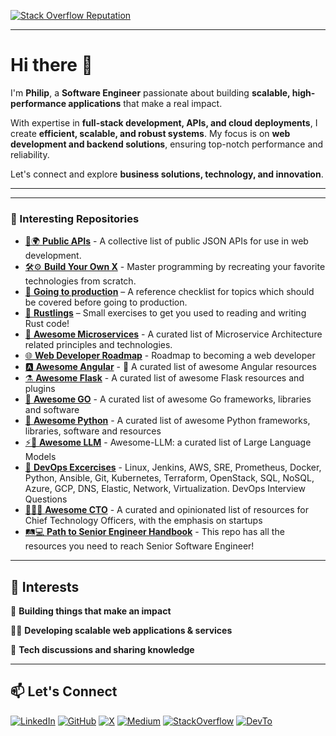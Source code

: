 <!-- Social Icons -->

[LinkedIn]: https://www.linkedin.com/in/pmutua
[GitHub]: https://www.github.com/pmutua
[Twitter]: https://www.twitter.com/itsphilipmutua
[Medium]: http://www.medium.com/@philip.mutua
[StackOverflow]: https://stackoverflow.com/users/8342189/philip-mutua
[DevTo]: http://dev.to/pmutua

<p align="left">
  <a href="https://stackoverflow.com/users/8342189/philip-mutua">
    <img alt="Stack Overflow Reputation" src="https://stackoverflow-badge.vercel.app/?userID=8342189">
  </a>
</p>

---

# Hi there 👋

I'm **Philip**, a **Software Engineer** passionate about building **scalable, high-performance applications** that make a real impact.

With expertise in **full-stack development, APIs, and cloud deployments**, I create **efficient, scalable, and robust systems**. My focus is on **web development and backend solutions**, ensuring top-notch performance and reliability.

Let's connect and explore **business solutions, technology, and innovation**.


---

<!-- Social Icons 

## 📌 Technical Skills  

### 💻 Frontend Development  
- **Languages:** TypeScript, JavaScript, HTML, CSS, Sass  
- **Frameworks & Libraries:** Angular, RxJS, Jinja  
- **Styling & UI:** Tailwind CSS, Bootstrap, Material UI  
- **Prototyping & Design:** Figma, Canva  

### 🏗️ Backend Development  
- **Languages:** TypeScript, JavaScript, Python  
- **Frameworks:** Django, Node.js, Flask, FastAPI  

### 🗄️ Databases  
- **Relational:** PostgreSQL, MySQL, SQLite  
- **NoSQL & Caching:** MongoDB, Redis  

### ☁️ Cloud & Infrastructure  
- **Cloud Providers:** Azure, AWS, Google Cloud Platform, Firebase  
- **Hosting & Deployment:** Vercel, Render, Heroku, Railway  
- **Reverse Proxy & Load Balancing:** NGINX, Cloudflare  

### ⚙️ DevOps & CI/CD  
- **Version Control & CI/CD:** Git, GitHub Actions, Azure DevOps  
- **Containerization & Infrastructure:** Docker
- **Message Queues:** RabbitMQ  

### 🔧 Tools & Productivity  
- **Project Management:** Jira, Notion  
- **API Development & Testing:** Postman  
- **AI & Automation:** OpenAI, Anthropic  
---

## 🏗️ Projects & Contributions

### 💡 Personal Projects
🌐 Web Apps
- [📦 **Angular Boilerplate project**](https://github.com/pmutua/Boilerplate-Angular-Project) – Scalable Boilerplate Angular 17 application starter. This Angular project is a scalable, well-structured enterprise application designed for efficient handling of diverse features. It adheres to best practices, promoting modularity, reusability, and maintainability 🚀.
- [**Quandl Stocks**](https://github.com/pmutua/quandlstocks) - An Angular application that allows a user to visualize the historical trend of end of day stock prices for publicly available companies. The application uses the Quandl API.
- [🟩 **Matrix Rain**](https://github.com/pmutua/Matrix-Rain) - Fun project that creates an animation of raining katakana symbols similar to the Matrix movie scene. It's implemented using HTML, CSS, and JavaScript, and is customizable.
- [🚀 **Portfolio**](https://pmutua-github-io-pmutuas-projects.vercel.app/) – My website devloped using Angular.
- [🌐💻 **API Developer Portal Demo UI**](https://app-4pf.pages.dev/fr/) - The **API SaaS Application Developer Portal** is a centralized hub designed for developers to seamlessly explore, integrate, and manage API services. It offers a user-friendly interface, comprehensive API documentation, authentication mechanisms, and analytics to enhance the developer experience.  🔑 **To log in, use the following [test users](https://gist.github.com/pmutua/8f08e4a824bba0c4aadda6044dd48cdf).** 📂 **[GitHub Repository](https://github.com/Eb-Developer-Playground/api-saas-application)**


🔌 APIs
- [📄🔌 **Document API**](https://github.com/pmutua/document-management-api) - API developed using Fast API for managing documents
- [⚙️📲 **Xelpayer**](https://github.com/pmutua/xelpayer) - Django (DRF) safaricom mpesa API
- [🥗📊🔌 **Restaurant Voting API**](https://github.com/pmutua/restaurant-voting) - This repository contains a set of RESTful APIs for a restaurant management system. It includes endpoints for registering a user, creating a new employee, user login, and logout. Additionally, it provides endpoints for listing all restaurants, listing all menus of the current day, and voting for a menu.
- [☁️🔌**Weather API**](https://github.com/pmutua/weather-api) - Weather Forecast API
- [💬🔌 **SMS Service API**](https://github.com/pmutua/sms-service) - API has ability to send SMS to multiple 🇰🇪 Kenya phone numbers. Supported service providers include Safaricom, Airtel Kenya & Telcom Kenya.
- [⚽🥅 **Elite Schedule**](https://github.com/pmutua/elite-schedule) - Elite Schedule is an open source football REST API providing historical results to help analyse many years of data quickly and efficiently.
- [🖼️🔍**Image Classifier**](https://github.com/pmutua/imgclassifier) - Image Recognition Flask Restful API.
- [🔗💰 **Conduit**](https://github.com/pmutua/conduit) -Node.js REST API integrated with third party Safaricom's Mpesa Daraja API an Application Programming Interface that creates a bridge for payment integration to web and mobile apps.
- [🤖🔍 Django DRF API for Bulk CSV/XLSX Uploads & AI-Powered Queries with LangChain](https://github.com/pmutua/drf_csv_xlsx_file_upload) - Demo Django (Django Rest Framework) API uploads .csv/.xlsx for bulk data, queries via text for accurate results. Integrated with OpenAI using Langchain library. Watch full implementation via this [video](https://www.youtube.com/watch?v=gXYvhHocz84&t=4333s)
- [🤖📈 **Trading Bot Demo**](https://github.com/pmutua/tradingbot) - Demo Crypto Trading Telegram Bot (python, flask, web sockets, asyncio, pandas, telegram-bot, postgreSQL, ta-lib, binance-connector-api, docker, docker-compose, requests...)

📱 Mobile 
  - [**Moovie**](https://github.com/pmutua/moovie) - A Movie search application made with flutter

### 🔥 Hackathon Contributions
- [🤖 **CodeCraftGPT**](https://github.com/pmutua/CodeCraftGPT) – AI-driven developer productivity platform. 

⚠️ **Note:** Some projects are no longer actively maintained, and others are still in development. Developers may need to update dependencies, configurations, or add missing features if they plan to use or contribute. 

-->
---
### 📌 Interesting Repositories
- [🔌🌍 **Public APIs**](https://github.com/pmutua/public-apis) - A collective list of public JSON APIs for use in web development.
- [🛠️⚙️ **Build Your Own X**](https://github.com/pmutua/build-your-own-x) - Master programming by recreating your favorite technologies from scratch.
- [🚀 **Going to production**](https://github.com/pmutua/going-to-production?tab=readme-ov-file) – A reference checklist for topics which should be covered before going to production.
- [🦀 **Rustlings**](https://github.com/pmutua/rustlings) – Small exercises to get you used to reading and writing Rust code!
- [📡 **Awesome Microservices**](https://github.com/mfornos/awesome-microservices) - A curated list of Microservice Architecture related principles and technologies.
- [🌐 **Web Developer Roadmap**](https://github.com/pmutua/developer-roadmap) - Roadmap to becoming a web developer
- [🅰️ **Awesome Angular**](https://github.com/PatrickJS/awesome-angular) - 📄 A curated list of awesome Angular resources 
- [⚗️ **Awesome Flask**](https://github.com/pmutua/awesome-flask) - A curated list of awesome Flask resources and plugins
- [🐹 **Awesome GO**](https://github.com/pmutua/awesome-go) - A curated list of awesome Go frameworks, libraries and software
- [🐍 **Awesome Python**](https://github.com/pmutua/awesome-python) - A curated list of awesome Python frameworks, libraries, software and resources
- [⚡🤖 **Awesome LLM**](https://github.com/Hannibal046/Awesome-LLM) - Awesome-LLM: a curated list of Large Language Models
- [🚀 **DevOps Excercises**](https://github.com/pmutua/devops-exercises) - Linux, Jenkins, AWS, SRE, Prometheus, Docker, Python, Ansible, Git, Kubernetes, Terraform, OpenStack, SQL, NoSQL, Azure, GCP, DNS, Elastic, Network, Virtualization. DevOps Interview Questions
- [🚀👨‍💻 **Awesome CTO**](https://github.com/pmutua/awesome-cto) - A curated and opinionated list of resources for Chief Technology Officers, with the emphasis on startups
- [🛤️💻 **Path to Senior Engineer Handbook**](https://github.com/pmutua/senior-engineer) - This repo has all the resources you need to reach Senior Software Engineer!


---

## 📌 Interests

🦄 **Building things that make an impact**

👨‍💻 **Developing scalable web applications & services**

📢 **Tech discussions and sharing knowledge**

---

## 📫 Let's Connect

[![LinkedIn](https://img.shields.io/badge/-LinkedIn-0077B5?style=flat-square&logo=linkedin&logoColor=white)][LinkedIn]
[![GitHub](https://img.shields.io/badge/-GitHub-181717?style=flat-square&logo=github&logoColor=white)][GitHub]
[![X](https://img.shields.io/badge/-X-000000?style=flat-square&logo=x&logoColor=white)](https://twitter.com/itsphilipmutua)
[![Medium](https://img.shields.io/badge/-Medium-000000?style=flat-square&logo=medium&logoColor=white)][Medium]
[![StackOverflow](https://img.shields.io/badge/-StackOverflow-F58025?style=flat-square&logo=stackoverflow&logoColor=white)][StackOverflow]
[![DevTo](https://img.shields.io/badge/-Dev.to-0A0A0A?style=flat-square&logo=dev.to&logoColor=white)][DevTo]
